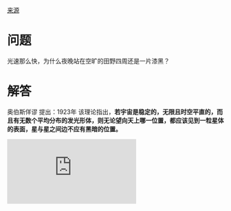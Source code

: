 [来源](https://www.zhihu.com/question/263603349/answer/271552691)

# 问题

光速那么快，为什么夜晚站在空旷的田野四周还是一片漆黑？

# 解答

奥伯斯佯谬
提出：1923年
该理论指出，**若宇宙是稳定的，无限且时空平直的，而且有无数个平均分布的发光形体，则无论望向天上哪一位置，都应该见到一粒星体的表面，星与星之间边不应有黑暗的位置。**
<iframe src="https://vdn.vzuu.com/SD/98e1a6a6-231e-11eb-936b-6af3037990d8.mp4?disable_local_cache=1&bu=078babd7&c=avc.0.0&f=mp4&expiration=1708433182&auth_key=1708433182-0-0-96ed6e0714dcd52a93dab560c65e6d68&v=ali&pu=078babd7" scrolling="no" border="0" frameborder="no" framespacing="0" allowfullscreen="true"> </iframe>
